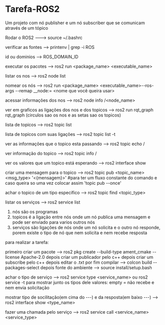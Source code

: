 # Tarefa-ROS2
Um projeto com nó publisher e um nó subscriber que se comunicam através de um tópico

Rodar o ROS2  ---> source ~/.bashrc

verificar as fontes --> printenv | grep -i ROS

id ou dominios --> ROS_DOMAIN_ID

executar os pacotes --> ros2 run <package_name> <executable_name>

listar os nos --> ros2 node list

nomear os nós --> ros2 run <package_name> <executable_name>--ros-args --remap __node:= <nome que você queira usar>

acessar informações dos nos --> ros2 node info /<node_name>

ver em graficos as ligações dos nos e dos topicos --> ros2 run rqt_graph rqt_graph (circulos sao os nos e as setas sao os topicos)

lista de topicos --> ros2 topic list

lista de topicos com suas ligações --> ros2 topic list -t

ver as informações que o topico esta passando --> ros2 topic echo /<nome do topico>

ver informação do topico --> ros2 topic info /<nome do topico> 

ver os valores que um topico está esperando --> ros2 interface show <nome do topico>

criar uma mensagem para o topico --> ros2 topic pub <topic_name> <msg_type> '<{mensagem}>' #para ter um fluxo constante do comando e caso queira so uma vez colocar assim 'topic pub --once'

achar o topico de um tipo especifico --> ros2 topic find <topic_type>

listar os serviços --> ros2 service list


1. nós são os programas
2. topicos é a ligação entre nós onde um nó publica uma mensagem e pode ser enviado para varios outros nós
3. serviços são ligações de nós onde um nó solicita e o outro nó responde, porem existe o tipo de nó que nem solicita e nem recebe resposta



para realizar a tarefa:

primeiro criar um pacote --> ros2 pkg create --build-type ament_cmake --license Apache-2.0 <nome do pacote> 
depois criar um publicador pelo c++
depois criar um subscribe pelo c++
depois editar o .txt
por fim compilar --> colcon build --packages-select <nome do pacote>
depois fonte do ambiente --> source install/setup.bash


achar o tipo de serviço --> ros2 service type <service_name> ou ros2 service -t para mostrar junto os tipos dele
valores: empty = não recebe e nem envia solicitação 

mostrar tipo de socilitação(em cima do ---) e da resposta(em baixo ---) --> ros2 interface show <type_name>

fazer uma chamada pelo serviço --> ros2 service call <service_name> <service_type> <arguments>
